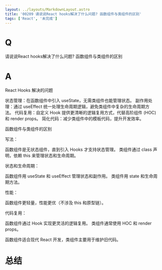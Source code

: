 ```yaml
---
layout: ../layouts/MarkdownLayout.astro
title: '00209 请说说React hooks解决了什么问题? 函数组件与类组件的区别'
tags: ['React', '未完成']
---
```


# Q

请说说React hooks解决了什么问题? 函数组件与类组件的区别

# A

React Hooks 解决的问题

状态管理：在函数组件中引入 useState，无需类组件也能管理状态。
副作用处理：通过 useEffect 统一处理生命周期逻辑，避免类组件中复杂的生命周期方法。
代码复用：自定义 Hook 提供更清晰的逻辑复用方式，代替高阶组件 (HOC) 和 render props。
简化代码：减少类组件中的模板代码，提升开发效率。


函数组件与类组件的区别

写法：

函数组件是无状态组件，直到引入 Hooks 才支持状态管理。
类组件通过 class 声明，依赖 this 来管理状态和生命周期。


状态和生命周期：

函数组件用 useState 和 useEffect 管理状态和副作用。
类组件用 state 和生命周期方法。


性能：

函数组件更轻量，性能更优（不涉及 this 和原型链）。


代码复用：

函数组件通过 Hook 实现更灵活的逻辑复用。
类组件通常使用 HOC 和 render props。



函数组件适合现代 React 开发，类组件主要用于维护旧代码。


# 总结



<script>
  function func() {

  }
  
</script>